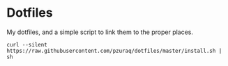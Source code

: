 # Dotfiles

My dotfiles, and a simple script to link them to the proper places.

```
curl --silent https://raw.githubusercontent.com/pzuraq/dotfiles/master/install.sh | sh
```
